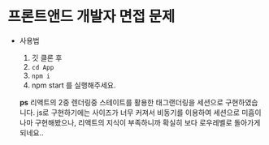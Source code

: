 # 프론트앤드 개발자 면접 문제

+ 사용법
  1. 깃 클론 후 
  2. `cd App`
  3. `npm i `
  4. npm start 를 실행해주세요.


  **ps**
  리액트의 2중 렌더링중 스테이트를 활용한 태그랜더링을 세션으로 구현하였습니다. js로 구현하기에는 사이즈가 너무 커져서 비동기를 이용하여 세션으로 미흡이나마 구현해봤으나, 리액트의 지식이 부족하니까 확실히 보다 로우레벨로 돌아가게 되네요.. 